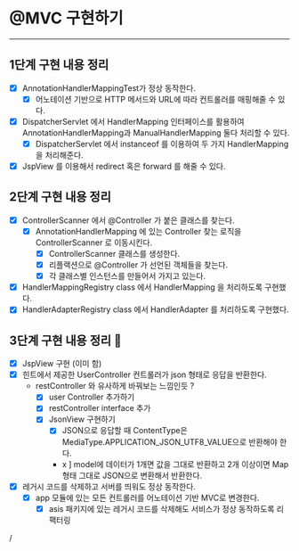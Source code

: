 # @MVC 구현하기

---

## 1단계 구현 내용 정리

- [x] AnnotationHandlerMappingTest가 정상 동작한다.
    - [x] 어노테이션 기반으로 HTTP 메서드와 URL에 따라 컨트롤러를 매핑해줄 수 있다.
- [x] DispatcherServlet 에서 HandlerMapping 인터페이스를 활용하여 AnnotationHandlerMapping과 ManualHandlerMapping 둘다 처리할 수 있다.
    - [x] DispatcherServlet 에서 instanceof 를 이용하여 두 가지 HandlerMapping 을 처리해준다.
- [x] JspView 를 이용해서 redirect 혹은 forward 를 해줄 수 있다.

## 2단계 구현 내용 정리

- [x] ControllerScanner 에서 @Controller 가 붙은 클래스를 찾는다.
    - [x] AnnotationHandlerMapping 에 있는 Controller 찾는 로직을 ControllerScanner 로 이동시킨다.
        - [x] ControllerScanner 클래스를 생성한다.
        - [x] 리플랙션으로 @Controller 가 선언된 객체들을 찾는다.
        - [x] 각 클래스별 인스턴스를 만들어서 가지고 있는다.
- [x] HandlerMappingRegistry class 에서 HandlerMapping 을 처리하도록 구현했다.
- [x] HandlerAdapterRegistry class 에서 HandlerAdapter 를 처리하도록 구현했다.

## 3단계 구현 내용 정리 👻

- [x] JspView 구현 (이미 함)
- [x] 힌트에서 제공한 UserController 컨트롤러가 json 형태로 응답을 반환한다.
    - restController 와 유사하게 바꿔보는 느낌인듯 ?
        - [x] user Controller 추가하기
        - [x] restController interface 추가
        - [x] JsonView 구현하기
            - [x] JSON으로 응답할 때 ContentType은 MediaType.APPLICATION_JSON_UTF8_VALUE으로 반환해야 한다.
            - x ] model에 데이터가 1개면 값을 그대로 반환하고 2개 이상이면 Map 형태 그대로 JSON으로 변환해서 반환한다.
- [x] 레거시 코드를 삭제하고 서버를 띄워도 정상 동작한다.
    - [x] app 모듈에 있는 모든 컨트롤러를 어노테이션 기반 MVC로 변경한다.
        - [x] asis 패키지에 있는 레거시 코드를 삭제해도 서비스가 정상 동작하도록 리팩터링

/
